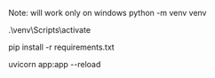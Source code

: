 Note: will work only on windows
python -m venv venv

.\venv\Scripts\activate

pip install -r requirements.txt

uvicorn app:app --reload
